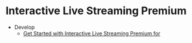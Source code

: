# Interactive Live Streaming Premium

-   Develop
    -   [Get Started with Interactive Live Streaming Premium for](get-started.md#get-started-with-product-name-for-platform)

